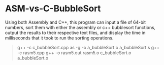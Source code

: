 # ASM-vs-C-BubbleSort
Using both Assembly and C++, this program can input a file of 64-bit numbers, sort them with either the assembly or c++ bubblesort functions, output the results to their respective text files, and display the time in milliseconds that it took to run the sorting operations.
> g++ -c c_bubbleSort.cpp
> as -g -o a_bubbleSort.o a_bubbleSort.s
> g++ -c rasm5.cpp
> g++ -o rasm5.out rasm5.o c_bubbleSort.o a_bubbleSort.o
